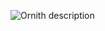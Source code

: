 ![Ornith description](https://user-images.githubusercontent.com/64586749/209861770-9df65b28-a90c-4c5b-a30e-8f6c0811375b.jpeg)
